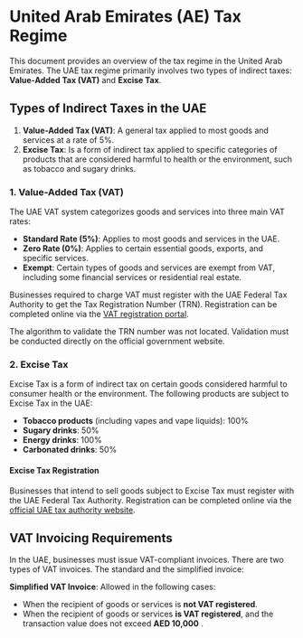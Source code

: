 # United Arab Emirates (AE) Tax Regime

This document provides an overview of the tax regime in the United Arab Emirates. The UAE tax regime primarily involves two types of indirect taxes: **Value-Added Tax (VAT)** and **Excise Tax**.

## Types of Indirect Taxes in the UAE

1. **Value-Added Tax (VAT)**: A general tax applied to most goods and services at a rate of 5%.
2. **Excise Tax**: Is a form of indirect tax applied to specific categories of products that are considered harmful to health or the environment, such as tobacco and sugary drinks.

### 1. Value-Added Tax (VAT)

The UAE VAT system categorizes goods and services into three main VAT rates:

- **Standard Rate (5%)**: Applies to most goods and services in the UAE.
- **Zero Rate (0%)**: Applies to certain essential goods, exports, and specific services.
- **Exempt**: Certain types of goods and services are exempt from VAT, including some financial services or residential real estate.

Businesses required to charge VAT must register with the UAE Federal Tax Authority to get the Tax Registration Number (TRN). Registration can be completed online via the [VAT registration portal](https://tax.gov.ae/en/services/vat.registration.aspx).

The algorithm to validate the TRN number was not located. Validation must be conducted directly on the official government website.

### 2. Excise Tax

Excise Tax is a form of indirect tax on certain goods considered harmful to consumer health or the environment. The following products are subject to Excise Tax in the UAE:

- **Tobacco products** (including vapes and vape liquids): 100%
- **Sugary drinks**: 50%
- **Energy drinks**: 100%
- **Carbonated drinks**: 50%

#### Excise Tax Registration

Businesses that intend to sell goods subject to Excise Tax must register with the UAE Federal Tax Authority. Registration can be completed online via the [official UAE tax authority website](https://tax.gov.ae/en/taxes/excise.tax/excise.tax.topics/excise.tax.registration.aspx).

## VAT Invoicing Requirements

In the UAE, businesses must issue VAT-compliant invoices. There are two types of VAT invoices. The standard and the simplified invoice:

**Simplified VAT Invoice**: Allowed in the following cases:

- When the recipient of goods or services is **not VAT registered**.
- When the recipient of goods or services **is VAT registered**, and the transaction value does not exceed **AED 10,000** .
